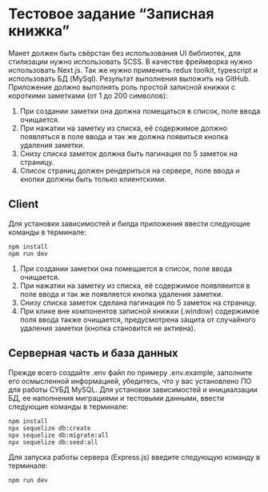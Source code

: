 # Тестовое задание “Записная книжка”

Макет должен быть свёрстан без использования UI библиотек, для стилизации нужно использовать
SCSS.
В качестве фреймворка нужно использовать Next.js.
Так же нужно применить redux toolkit, typescript и использовать БД (MySql).
Результат выполнения выложить на GitHub.
Приложение должно выполнять роль простой записной книжки с короткими заметками (от 1 до 200
символов):
1. При создании заметки она должна помещаться в список, поле ввода очищается.
2. При нажатии на заметку из списка, её содержимое должно появляться в поле ввода и так же должна
появиться кнопка удаления заметки.
3. Снизу списка заметок должна быть пагинация по 5 заметок на страницу.
4. Список страниц должен рендериться на сервере, поле ввода и кнопки должны быть только
клиентскими.

##  Client
Для установки зависимостей и билда приложения ввести следующие команды в терминале:
```
npm install 
npm run dev
```
1. При создании заметки она помещается в список, поле ввода очищается.
2. При нажатии на заметку из списка, её содержимое появляеится в поле ввода и так же
появляется кнопка удаления заметки.
3. Снизу списка заметок сделана пагинация по 5 заметок на страницу.
4. При клике вне компонентов записной книжки (.window) содержимое поля ввода также очищается, предусмотрена защита от случайного удаления заметки (кнопка становится не активна).

##  Серверная часть и база данных

Прежде всего создайте .env файл по примеру .env.example, заполните его осмысленной информацией, убедитесь, что у вас установлено ПО для работы СУБД MySQL. 
Для установки зависимостей и инициалзации БД, ее наполнения миграциями и тестовыми данными, ввести следующие команды в терминале:

```
npm install 
npx sequelize db:create 
npx sequelize db:migrate:all
npx sequelize db:seed:all

```
Для запуска работы сервера (Express.js) введите следующую команду в терминале:

```
npm run dev

```


